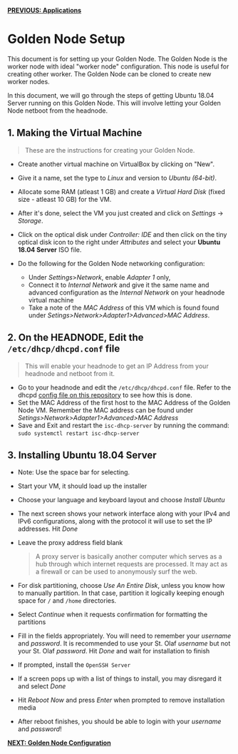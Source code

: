 [**PREVIOUS: Applications**](04_applications.md)

# Golden Node Setup

This document is for setting up your Golden Node. The Golden Node is the worker node with ideal "worker node" configuration.
This node is useful for creating other worker. The Golden Node can be cloned to create new worker nodes. 

In this document, we will go through the steps of getting Ubuntu 18.04 Server running on this Golden Node. 
This will involve letting your Golden Node netboot from the headnode.

## 1. Making the Virtual Machine

> These are the instructions for creating your Golden Node.

* Create another virtual machine on VirtualBox by clicking on "New".
* Give it a name, set the type to *Linux* and version to *Ubuntu (64-bit)*.
* Allocate some RAM (atleast 1 GB) and create a *Virtual Hard Disk* (fixed size - atleast 10 GB) for the VM.
* After it's done, select the VM you just created and click on *Settings* &rarr; *Storage*.
* Click on the optical disk under *Controller: IDE* and then click on the tiny optical disk icon to the right under *Attributes* and select your **Ubuntu 18.04 Server** ISO file.


* Do the following for the Golden Node networking configuration: 
  * Under *Settings*>*Network*, enable *Adapter 1* only, 
  * Connect it to *Internal Network* and give it the same name and advanced configuration as the *Internal Network* on your headnode virtual machine
  * Take a note of the *MAC Address* of this VM which is found found under *Setings>Network>Adapter1>Advanced>MAC Address*.

## 2. On the HEADNODE, Edit the `/etc/dhcp/dhcpd.conf` file

> This will enable your headnode to get an IP Address from your headnode and netboot from it.

* Go to your headnode and edit the `/etc/dhcp/dhcpd.conf` file. Refer to the dhcpd [config file on this repository](config_files) to see how this is done. 
* Set the MAC Address of the first host to the MAC Address of the Golden Node VM. Remember the MAC address can be found under *Setings>Network>Adapter1>Advanced>MAC Address*
* Save and Exit and restart the `isc-dhcp-server` by running the command: `sudo systemctl restart isc-dhcp-server`


## 3. Installing Ubuntu 18.04 Server

* Note: Use the space bar for selecting.

* Start your VM, it should load up the installer
* Choose your language and keyboard layout and choose *Install Ubuntu*
* The next screen shows your network interface along with your IPv4 and IPv6 configurations, along with the protocol it will use to set the IP addresses. Hit *Done*
* Leave the proxy address field blank
  > A proxy server is basically another computer which serves as a hub through which internet requests are processed. 
  > It may act as a firewall or can be used to anonymously surf the web.

* For disk partitioning, choose *Use An Entire Disk*, unless you know how to manually partition.
In that case, partition it logically keeping enough space for `/` and `/home` directories.
* Select *Continue* when it requests confirmation for formatting the partitions
* Fill in the fields appropriately. You will need to remember your *username* and *password*.
It is recommended to use your St. Olaf *username* but not your St. Olaf *password*.
Hit *Done* and wait for installation to finish
* If prompted, install the `OpenSSH Server`
* If a screen pops up with a list of things to install, you may disregard it and select *Done*
* Hit *Reboot Now* and press *Enter* when prompted to remove installation media
* After reboot finishes, you should be able to login with your *username* and *password*!
  

[**NEXT: Golden Node Configuration**](06_golden-node-configuration.md)
